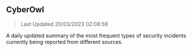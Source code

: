 ## CyberOwl 
> Last Updated 20/03/2023 02:08:59 


A daily updated summary of the most frequent types of security incidents currently being reported from different sources.

